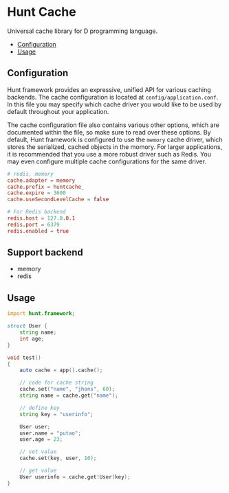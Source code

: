 # Hunt Cache
Universal cache library for D programming language.

- [Configuration](#configuration)
- [Usage](#Usage)

<a name="configuration"></a>
## Configuration

Hunt framework provides an expressive, unified API for various caching backends. The cache configuration is located at `config/application.conf`. In this file you may specify which cache driver you would like to be used by default throughout your application.

The cache configuration file also contains various other options, which are documented within the file, so make sure to read over these options. By default, Hunt framework is configured to use the `memory` cache driver, which stores the serialized, cached objects in the momory. For larger applications, it is recommended that you use a more robust driver such as Redis. You may even configure multiple cache configurations for the same driver.

```conf
# redis, memory
cache.adapter = memory
cache.prefix = huntcache_
cache.expire = 3600
cache.useSecondLevelCache = false

# For Redis backend
redis.host = 127.0.0.1
redis.port = 6379
redis.enabled = true
```

<a name="support-backend"></a>
## Support backend

- memory
- redis

<a name="Usage"></a>
## Usage

```d
import hunt.framework;

struct User {
    string name;
    int age;
}

void test()
{
    auto cache = app().cache();

    // code for cache string
    cache.set("name", "jhons", 60);
    string name = cache.get("name");

    // define key
    string key = "userinfo";

    User user;
    user.name = "putao";
    user.age = 23;

    // set value
    cache.set(key, user, 10);

    // get value
    User userinfo = cache.get!User(key);
}
```
